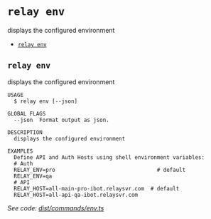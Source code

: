 `relay env`
===========

displays the configured environment

* [`relay env`](#relay-env)

## `relay env`

displays the configured environment

```
USAGE
  $ relay env [--json]

GLOBAL FLAGS
  --json  Format output as json.

DESCRIPTION
  displays the configured environment

EXAMPLES
  Define API and Auth Hosts using shell environment variables:
  # Auth
  RELAY_ENV=pro                                # default
  RELAY_ENV=qa
  # API
  RELAY_HOST=all-main-pro-ibot.relaysvr.com  # default
  RELAY_HOST=all-api-qa-ibot.relaysvr.com
```

_See code: [dist/commands/env.ts](https://github.com/relaypro/relay-cli/blob/v1.2.3/dist/commands/env.ts)_
